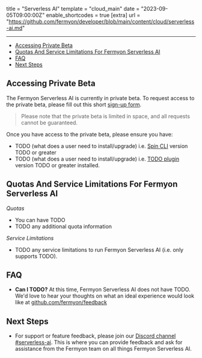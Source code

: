 title = "Serverless AI"
template = "cloud_main"
date = "2023-09-05T09:00:00Z"
enable_shortcodes = true
[extra]
url = "https://github.com/fermyon/developer/blob/main/content/cloud/serverless-ai.md"

---
- [Accessing Private Beta](#accessing-private-beta)
- [Quotas And Service Limitations For Fermyon Serverless AI](#quotas-and-service-limitations-for-fermyon-serverless-ai)
- [FAQ](#faq)
- [Next Steps](#next-steps)

## Accessing Private Beta

The Fermyon Serverless AI is currently in private beta. To request access to the private beta, please fill out this short [sign-up form](https://fibsu0jcu2g.typeform.com/to/mNzgXRvB#hubspot_utk=xxxxx&hubspot_page_name=xxxxx&hubspot_page_url=xxxxx).
 
> Please note that the private beta is limited in space, and all requests cannot be guaranteed. 

Once you have access to the private beta, please ensure you have:
- TODO (what does a user need to install/upgrade) i.e. [Spin CLI](./cli-reference.md) version TODO or greater
- TODO (what does a user need to install/upgrade) i.e. [TODO plugin](TODO) version TODO or greater installed. 

## Quotas And Service Limitations For Fermyon Serverless AI

*Quotas* 
* You can have TODO
* TODO any additional quota information

*Service Limitations*
* TODO any service limitations to run Fermyon Serverless AI (i.e. only supports TODO).

## FAQ

- **Can I TODO?**
At this time, Fermyon Serverless AI does not have TODO. We'd love to hear your thoughts on what an ideal experience would look like at [github.com/fermyon/feedback](https://github.com/fermyon/feedback)

## Next Steps

* For support or feature feedback, please join our [Discord channel #serverless-ai](https://www.fermyon.com/discord). This is where you can provide feedback and ask for assistance from the Fermyon team on all things Fermyon Serverless AI. 


